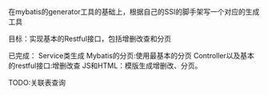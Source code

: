 在mybatis的generator工具的基础上，根据自己的SSI的脚手架写一个对应的生成工具

目标：实现基本的Restful接口，包括增删改查和分页

已完成：
Service类生成
Mybatis的分页:使用最基本的分页
Controller以及基本的restful接口:增删改查
JS和HTML：模版生成增删改、分页。

TODO:关联表查询

